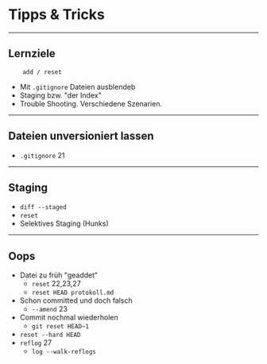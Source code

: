 # Tipps & Tricks


---


## Lernziele

```
    add / reset
```

 * Mit `.gitignore` Dateien ausblendeb
 * Staging bzw. "der Index"
 * Trouble Shooting.
   Verschiedene Szenarien.


---

## Dateien unversioniert lassen
   - `.gitignore` 21
---

## Staging

   - `diff --staged`
   - `reset`
   - Selektives Staging (Hunks)

---

## Oops
   - Datei zu früh "geaddet"
     - `reset` 22,23,27
     - `reset HEAD protokoll.md`
   - Schon committed und doch falsch
     - `--amend` 23
   - Commit nochmal wiederholen
     - `git reset HEAD~1`
   - `reset --hard HEAD`
   - `reflog` 27
     - `log --walk-reflogs`

